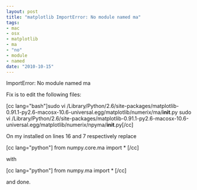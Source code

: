 ```yaml
--- 
layout: post
title: "matplotlib ImportError: No module named ma"
tags: 
- mac
- osx
- matplotlib
- ma
- "no"
- module
- named
date: "2010-10-15"
---
```

ImportError: No module named ma

Fix is to edit the following files:

[cc lang="bash"]sudo vi /Library/Python/2.6/site-packages/matplotlib-0.91.1-py2.6-macosx-10.6-universal.egg/matplotlib/numerix/ma/__init__.py
sudo vi /Library/Python/2.6/site-packages/matplotlib-0.91.1-py2.6-macosx-10.6-universal.egg/matplotlib/numerix/npyma/__init__.py[/cc]

On my installed on lines 16 and 7 respectively replace


[cc lang="python"]
from numpy.core.ma import *
[/cc]

with

[cc lang="python"]
from numpy.ma import *
[/cc]

and done.
